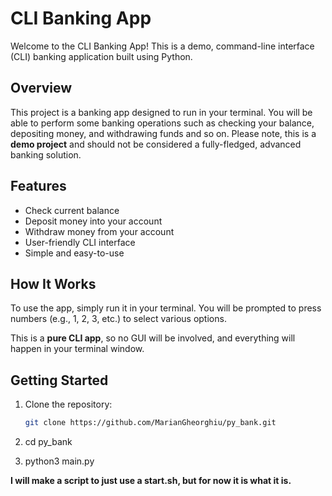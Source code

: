 # CLI Banking App

Welcome to the CLI Banking App! This is a demo, command-line interface (CLI) banking application built using Python.

## Overview

This project is a banking app designed to run in your terminal. You will be able to perform some banking operations such as checking your balance, depositing money, and withdrawing funds and so on. Please note, this is a **demo project** and should not be considered a fully-fledged, advanced banking solution. 

## Features

- Check current balance
- Deposit money into your account
- Withdraw money from your account
- User-friendly CLI interface
- Simple and easy-to-use

## How It Works

To use the app, simply run it in your terminal. You will be prompted to press numbers (e.g., 1, 2, 3, etc.) to select various options. 

This is a **pure CLI app**, so no GUI will be involved, and everything will happen in your terminal window.

## Getting Started

1. Clone the repository:
   ```bash
   git clone https://github.com/MarianGheorghiu/py_bank.git

2. cd py_bank

3. python3 main.py

**I will make a script to just use a start.sh, but for now it is what it is.**
